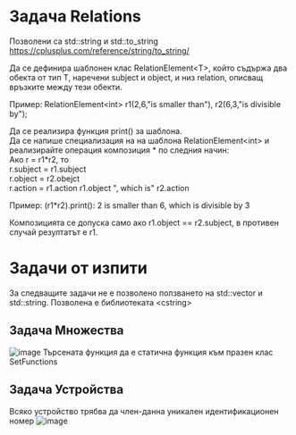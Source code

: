 # Задача Relations
Позволени са std::string и std::to_string https://cplusplus.com/reference/string/to_string/  
  
Да се дефинира шаблонен клас RelationElement\<T\>, който съдържа два обекта от тип Т, наречени subject и object, и низ relation, описващ връзките между тези обекти.  
  
Пример: RelationElement\<int\> r1(2,6,"is smaller than"), r2(6,3,"is divisible by");  
  
Да се реализира функция print() за шаблона.  
Да се напише специализация на на шаблона RelationElement\<int\> и реализирайте операция композиция \* по следния начин:    
Ако r = r1\*r2, то  
r.subject = r1.subject  
r.object = r2.obejct  
r.action = r1.action r1.object ", which is" r2.action  
  
Пример: (r1\*r2).print(): 2 is smaller than 6, which is divisible by 3  
  
Композицията се допуска само ако r1.object == r2.subject, в противен случай резултатът е r1.  

# Задачи от изпити
За следващите задачи не е позволено ползването на std::vector и std::string. Позволена е библиотеката \<cstring\>

## Задача Множества
![image](https://github.com/vladi2703/oop-private/assets/107109124/cf649ead-0b95-4c09-b810-bc5e5dd21d4f)
Търсената функция да е статична функция към празен клас SetFunctions

## Задача Устройства
Всяко устройство трябва да член-данна уникален идентификационен номер
![image](https://github.com/vladi2703/oop-private/assets/107109124/ad7f8f7f-d0f4-4803-b5b2-c64a3bc3f819)

